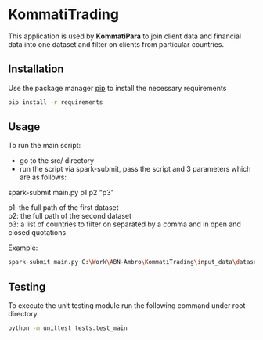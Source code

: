 # KommatiTrading

This application is used by **KommatiPara** to join client data and financial data into one dataset
and filter on clients from particular countries.

## Installation

Use the package manager [pip](https://pip.pypa.io/en/stable/) to install the necessary requirements

```bash
pip install -r requirements
```

## Usage

To run the main script:
- go to the src/ directory
- run the script via spark-submit, pass the script and 3 parameters which are as follows:

spark-submit main.py p1 p2 "p3"

p1: the full path of the first dataset \
p2: the full path of the second dataset \
p3: a list of countries to filter on separated by a comma and in open and closed quotations

Example:
```bash
spark-submit main.py C:\Work\ABN-Ambro\KommatiTrading\input_data\dataset_one.csv C:\Work\ABN-Ambro\KommatiTrading\input_data\dataset_two.csv "United Kingdom,Netherlands"
```

## Testing
To execute the unit testing module run the following command under root directory

```bash
python -m unittest tests.test_main
```